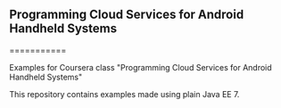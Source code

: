 ## Programming Cloud Services for Android Handheld Systems
===========

Examples for Coursera class "Programming Cloud Services for Android Handheld Systems"

This repository contains examples made using plain Java EE 7.


